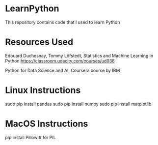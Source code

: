 # LearnPython
This repository contains code that I used to learn Python

# Resources Used
Edouard Duchesnay, Tommy Löfstedt, Statistics and Machine Learning in Python
https://classroom.udacity.com/courses/ud036

Python for Data Science and AI, Coursera course by IBM

# Linux Instructions
sudo pip install pandas
sudo pip install numpy
sudo pip install matplotlib

# MacOS Instructions
pip install Pillow # for PIL

